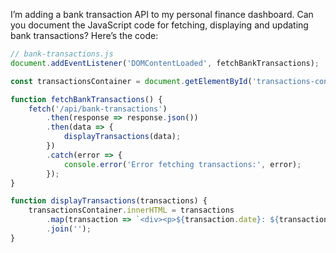 I’m adding a bank transaction API to my personal finance dashboard. Can you document the JavaScript code for fetching, displaying and updating bank transactions? Here’s the code:


```javascript
// bank-transactions.js
document.addEventListener('DOMContentLoaded', fetchBankTransactions);

const transactionsContainer = document.getElementById('transactions-container');

function fetchBankTransactions() {
    fetch('/api/bank-transactions')
        .then(response => response.json())
        .then(data => {
            displayTransactions(data);
        })
        .catch(error => {
            console.error('Error fetching transactions:', error);
        });
}

function displayTransactions(transactions) {
    transactionsContainer.innerHTML = transactions
        .map(transaction => `<div><p>${transaction.date}: ${transaction.amount} (${transaction.description})</p></div>`)
        .join('');
}
```